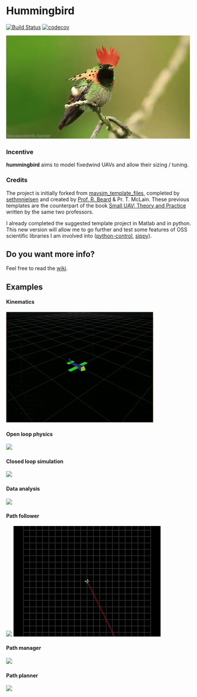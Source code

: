 # Hummingbird 
[![Build Status](https://travis-ci.org/don4get/hummingbird.svg?branch=master)](https://travis-ci.org/don4get/hummingbird)
[![codecov](https://codecov.io/gh/don4get/hummingbird/branch/master/graph/badge.svg)](https://codecov.io/gh/don4get/hummingbird)


![](docs/resources/hummingbird.gif)

### Incentive

**hummingbird** aims to model fixedwind UAVs and allow their sizing / tuning.

### Credits

The project is initially forked from [mavsim_template_files](https://github.com/sethmnielsen/mavsim_template_files), 
completed by [sethmnielsen](https://github.com/sethmnielsen) and 
created by [Prof. R. Beard](https://github.com/randybeard) & Pr. T. McLain.
These previous templates are the counterpart of the book 
[Small UAV: Theory and Practice](https://press.princeton.edu/titles/9632.html) 
written by the same two professors.

I already completed the suggested template project in Matlab and in python.
This new version will allow me to go further and test some features of OSS scientific libraries I am involved into 
([python-control](https://github.com/python-control/python-control), [sippy](https://github.com/CPCLAB-UNIPI/SIPPY)).

## Do you want more info?
Feel free to read the [wiki](https://github.com/don4get/hummingbird/wiki).

## Examples 

#### Kinematics
![](examples/kinematics.gif)

#### Open loop physics
![](examples/physics.gif)

#### Closed loop simulation
![](examples/autopilot.gif)

#### Data analysis
![](examples/observer.gif)

#### Path follower
![](examples/path_follower_orbit.gif)
![](examples/path_follower_line.gif)

#### Path manager
![](examples/path_manager.gif)

#### Path planner
![](examples/path_planner.gif)
